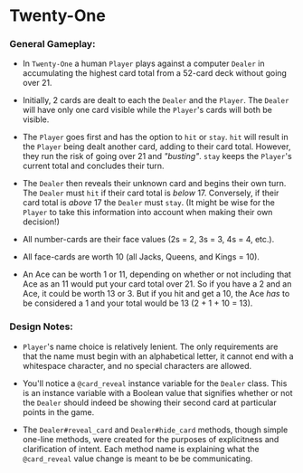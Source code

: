 # Twenty-One

### General Gameplay:

- In `Twenty-One` a human `Player` plays against a computer `Dealer`
in accumulating the highest card total from a 52-card deck without
going over 21.

- Initially, 2 cards are dealt to each the `Dealer` and the `Player`.
The `Dealer` will have only one card visible while the `Player`'s cards
will both be visible.

- The `Player` goes first and has the option to `hit` or `stay`.
`hit` will result in the `Player` being dealt another card,
adding to their card total. However, they run the risk of going
over 21 and *"busting"*. `stay` keeps the `Player`'s current total
and concludes their turn.

- The `Dealer` then reveals their unknown card and begins their own turn.
The `Dealer` must `hit` if their card total is *below* 17. Conversely, if
their card total is *above* 17 the `Dealer` must `stay`. (It might be wise
for the `Player` to take this information into account when making their
own decision!)

- All number-cards are their face values (2s = 2, 3s = 3, 4s = 4, etc.).

- All face-cards are worth 10 (all Jacks, Queens, and Kings = 10).

- An Ace can be worth 1 or 11, depending on whether or not including
that Ace as an 11 would put your card total over 21. So if you have a 2 and
an Ace, it could be worth 13 or 3. But if you hit and get a 10, the Ace *has*
to be considered a 1 and your total would be 13 (2 + 1 + 10 = 13).

### Design Notes:

- `Player`'s name choice is relatively lenient. The only requirements are that
the name must begin with an alphabetical letter, it cannot end with a whitespace
character, and no special characters are allowed.

- You'll notice a `@card_reveal` instance variable for the `Dealer` class.
This is an instance variable with a Boolean value that signifies whether or not
the `Dealer` should indeed be showing their second card at particular points in
the game.

- The `Dealer#reveal_card` and `Dealer#hide_card` methods, though simple one-line
methods, were created for the purposes of explicitness and clarification of intent.
Each method name is explaining what the `@card_reveal` value change is meant to be
be communicating.
